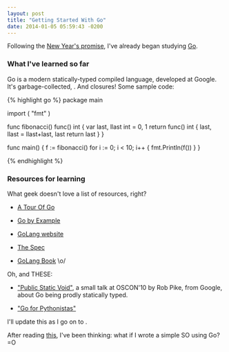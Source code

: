 ```yaml
---
layout: post
title: "Getting Started With Go"
date: 2014-01-05 05:59:43 -0200
---
```


Following the [New Year's promise](/blog/2014/01/01/first/),
I've already began studying [Go](http://golang.org).


### What I've learned so far

Go is a modern statically-typed compiled language, developed at Google. It's
garbage-collected, . And closures!
Some sample code:

{% highlight go %}
package main

import (
	"fmt"
)

func fibonacci() func() int {
	var last, llast int = 0, 1
	return func() int {
		last, llast = llast+last, last
		return last
	}
}

func main() {
	f := fibonacci()
	for i := 0; i < 10; i++ {
		fmt.Println(f())
	}
}

{% endhighlight %}

### Resources for learning

What geek doesn't love a list of resources, right?

- [A Tour Of Go](http://tour.golang.org/)

- [Go by Example](https://gobyexample.com/)

- [GoLang website](http://golang.org)
	
- [The Spec](http://golang.org/ref/spec)

- [GoLang Book](http://www.golang-book.com/) \o/

Oh, and THESE:

- ["Public Static Void"](http://www.youtube.com/watch?v=5kj5ApnhPAE), a small
talk at OSCON'10 by Rob Pike, from Google, about Go being prodly statically
typed.

- ["Go for Pythonistas"](https://www.youtube.com/watch?v=elu0VpLzJL8)

I'll update this as I go on to .

After reading [this](http://jvns.ca/blog/2014/01/04/4-paths-to-being-a-kernel-hacker/),
I've been thinking: what if I wrote a simple SO using Go? =O
